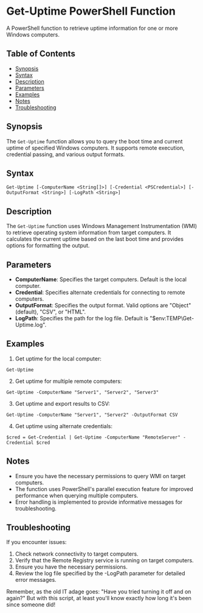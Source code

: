 # Get-Uptime PowerShell Function

A PowerShell function to retrieve uptime information for one or more Windows computers.

## Table of Contents

- [Synopsis](#synopsis)
- [Syntax](#syntax)
- [Description](#description)
- [Parameters](#parameters)
- [Examples](#examples)
- [Notes](#notes)
- [Troubleshooting](#troubleshooting)

## Synopsis

The `Get-Uptime` function allows you to query the boot time and current uptime of specified Windows computers. It supports remote execution, credential passing, and various output formats.

## Syntax

``` Get-Uptime [-ComputerName <String[]>] [-Credential <PSCredential>] [-OutputFormat <String>] [-LogPath <String>] ```

## Description

The `Get-Uptime` function uses Windows Management Instrumentation (WMI) to retrieve operating system information from target computers. It calculates the current uptime based on the last boot time and provides options for formatting the output.

## Parameters

- **ComputerName**: Specifies the target computers. Default is the local computer.
- **Credential**: Specifies alternate credentials for connecting to remote computers.
- **OutputFormat**: Specifies the output format. Valid options are "Object" (default), "CSV", or "HTML".
- **LogPath**: Specifies the path for the log file. Default is "$env:TEMP\Get-Uptime.log".

## Examples

1. Get uptime for the local computer:

``` Get-Uptime ```

2. Get uptime for multiple remote computers:

``` Get-Uptime -ComputerName "Server1", "Server2", "Server3" ```

3. Get uptime and export results to CSV:

``` Get-Uptime -ComputerName "Server1", "Server2" -OutputFormat CSV ```

4. Get uptime using alternate credentials:

``` $cred = Get-Credential | Get-Uptime -ComputerName "RemoteServer" -Credential $cred ```

## Notes

- Ensure you have the necessary permissions to query WMI on target computers.
- The function uses PowerShell's parallel execution feature for improved performance when querying multiple computers.
- Error handling is implemented to provide informative messages for troubleshooting.

## Troubleshooting

If you encounter issues:

1. Check network connectivity to target computers.
2. Verify that the Remote Registry service is running on target computers.
3. Ensure you have the necessary permissions.
4. Review the log file specified by the -LogPath parameter for detailed error messages.

Remember, as the old IT adage goes: "Have you tried turning it off and on again?" But with this script, at least you'll know exactly how long it's been since someone did!
